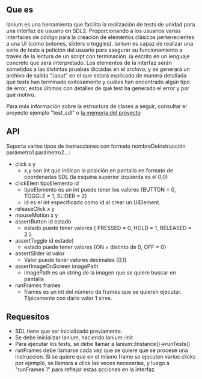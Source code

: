 ## Que es
Ianium es una herramienta que facilita la realización de tests de unidad para una interfaz de usuario en SDL2. Proporcionando a los usuarios varias interfaces de código para la creación de elementos clásicos pertenecientes a una UI (como botones, sliders o toggles). Ianium es capaz de realizar una serie de tests a petición del usuario para asegurar su funcionamiento a través de la lectura de un script con terminación .ia escrito en un lenguaje concreto que será interpretado. Los elementos de la interfaz serán sometidos a las distintas pruebas dictadas en el archivo, y se generará un archivo de salida “.iaout” en el que estará explicado de manera detallada qué tests han terminado exitosamente y cuáles han encontrado algún tipo de error, estos últimos con detalles de qué test ha generado el error y por qué motivo.

Para más información sobre la estructura de clases a seguir, consultar el proyecto ejemplo "test_sdl" o [la memoria del proyecto](https://docs.google.com/document/d/1fGLfiWiWpbZlCSRJFyDYRxK_tCla1uQhhHJsEO_23l0/edit?usp=sharing)

## API
Soporta varios tipos de instrucciones con formato nombreDeInstrucción parámetro1 parámetro2...:

 - click x y 
    - x,y son int que indican la posición en pantalla en formato de coordenadas SDL (la esquina superior izquierda es el 0,0)
 - clickElem tipoElemento id
    - tipoElemento es un int puede tener los valores {BUTTON = 0, TOGGLE = 1, SLIDER = 2}
    - id es el int especificado como id al crear un UIElement.
 - releaseClick x y
 - mouseMotion x y
 - assertButton id estado
    - estado puede tener valores { PRESSED = 0, HOLD = 1, RELEASED = 2 }.
 - assertToggle  id estado)
    - estado puede tener valores {ON = distinto de 0, OFF = 0}
 - assertSlider id valor
    - Valor puede tener valores decimales [0,1]
 - assertImageOnScreen imagePath
    - imagePath es un string de la imagen que se quiere buscar en pantalla
 - runFrames frames
    - frames es un int del número de frames que se quieren ejecutar. Típicamente con darle valor 1 sirve.
## Requesitos
- SDL tiene que ser inicializado previamente.
- Se debe inicializar Ianium, haciendo Ianium::Init
- Para ejecutar los tests, se debe llamar a Ianium::Instance()->runTests()
- runFrames debe llamarse cada vez que se quiere que se procese una instruccion. Si se quiere que en el mismo frame se ejecuten varios clicks por ejemplo, se llamara a click las veces necesarias, y luego a "runFrames 1" para reflejar estas acciones en la interfaz.
